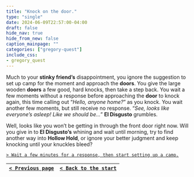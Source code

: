 ```yaml
---
title: "Knock on the door."
type: "single"
date: 2024-06-09T22:57:00-04:00
draft: false
hide_nav: true
hide_from_new: false
caption_mainpage: ""
categories: ["gregory-quest"]
include_css:
- gregory_quest
---
```


Much to your **stinky friend’s** disappointment, you ignore the suggestion to set up camp for the moment and approach the **doors**. You give the large wooden **doors** a few good, hard knocks, then take a step back. You wait a few moments without a response before approaching the **door** to knock again, this time calling out “*Hello, anyone home?*” as you knock. You wait another few moments, but still receive no response. “*See, looks like everyone’s asleep! Like we should be…*” **El Disgusto** grumbles.

Well, looks like you won’t be getting in through the front door right now. Will you give in to **El Disgusto’s** whining and wait until morning, try to find another way into **Hollow Hold**, or ignore your better judgment and keep knocking until your knuckles bleed?

[``> Wait a few minutes for a response, then start setting up a camp.``](../123)

|[``< Previous page``](../121)|[``< Back to the start``](../)|
|---|---|